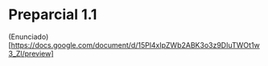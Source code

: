 # Preparcial 1.1

(Enunciado)[https://docs.google.com/document/d/15Pl4xIpZWb2ABK3o3z9DIuTWOt1w3_Zl/preview]
